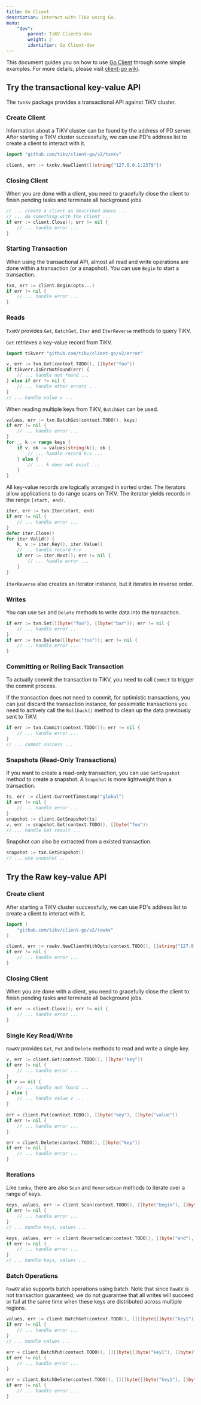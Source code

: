 ```yaml
---
title: Go Client
description: Interact with TiKV using Go.
menu:
    "dev":
        parent: TiKV Clients-dev
        weight: 2
        identifier: Go Client-dev
---
```


This document guides you on how to use [Go Client](https://github.com/tikv/client-go) through some simple examples. For more details, please visit [client-go wiki].

## Try the transactional key-value API

The `txnkv` package provides a transactional API against TiKV cluster.

### Create Client

Information about a TiKV cluster can be found by the address of PD server. After starting a TiKV cluster successfully, we can use PD's address list to create a client to interact with it.

```go
import "github.com/tikv/client-go/v2/txnkv"

client, err := txnkv.NewClient([]string{"127.0.0.1:2379"})
```

### Closing Client

When you are done with a client, you need to gracefully close the client to finish pending tasks and terminate all background jobs.

```go
// ... create a client as described above ...
// ... do something with the client ...
if err := client.Close(); err != nil {
    // ... handle error ...
}
```

### Starting Transaction

When using the transactional API, almost all read and write operations are done within a transaction (or a snapshot). You can use `Begin` to start a transaction.

```go
txn, err := client.Begin(opts...)
if err != nil {
    // ... handle error ...
}
```

### Reads

`TxnKV` provides `Get`, `BatchGet`, `Iter` and `IterReverse` methods to query TiKV.

`Get` retrieves a key-value record from TiKV.

```go
import tikverr "github.com/tikv/client-go/v2/error"

v, err := txn.Get(context.TODO(), []byte("foo"))
if tikverr.IsErrNotFound(err) {
    // ... handle not found ...
} else if err != nil {
    // ... handle other errors ...
}
// ... handle value v ...
```

When reading multiple keys from TiKV, `BatchGet` can be used.

```go
values, err := txn.BatchGet(context.TODO(), keys)
if err != nil {
    // ... handle error ...
}
for _, k := range keys {
    if v, ok := values[string(k)]; ok {
        // ... handle record k:v ...
    } else {
        // ... k does not exist ...
    }
}
```

All key-value records are logically arranged in sorted order. The iterators allow applications to do range scans on TiKV. The iterator yields records in the range `[start, end)`.

```go
iter, err := txn.Iter(start, end)
if err != nil {
    // ... handle error ...
}
defer iter.Close()
for iter.Valid() {
    k, v := iter.Key(), iter.Value()
    // ... handle record k:v
    if err := iter.Next(); err != nil {
        // ... handle error ...
    }
}
```

`IterReverse` also creates an iterator instance, but it iterates in reverse order.

### Writes

You can use `Set` and `Delete` methods to write data into the transaction.

```go
if err := txn.Set([]byte("foo"), []byte("bar")); err != nil {
    // ... handle error ...
}
if err := txn.Delete([]byte("foo")); err != nil {
    // ... handle error ...
}
```

### Committing or Rolling Back Transaction

To actually commit the transaction to TiKV, you need to call `Commit` to trigger the commit process.

If the transaction does not need to commit, for optimistic transactions, you can just discard the transaction instance, for pessimistic transactions you need to actively call the `Rollback()` method to clean up the data previously sent to TiKV.

```go
if err := txn.Commit(context.TODO()); err != nil {
    // ... handle error ...
}
// ... commit success ...
```

### Snapshots (Read-Only Transactions)

If you want to create a read-only transaction, you can use `GetSnapshot` method to create a snapshot. A `Snapshot` is more lightweight than a transaction.

```go
ts, err := client.CurrentTimestamp("global")
if err != nil {
    // ... handle error ...
}
snapshot := client.GetSnapshot(ts)
v, err := snapshot.Get(context.TODO(), []byte("foo"))
// ... handle Get result ...
```

Snapshot can also be extracted from a existed transaction.

```go
snapshot := txn.GetSnapshot()
// ... use snapshot ...
```


## Try the Raw key-value API

### Create client

After starting a TiKV cluster successfully, we can use PD's address list to create a client to interact with it.

```go
import (
    "github.com/tikv/client-go/v2/rawkv"
)

client, err := rawkv.NewClientWithOpts(context.TODO(), []string{"127.0.0.1:2379"})
if err != nil {
    // ... handle error ...
}
```

### Closing Client

When you are done with a client, you need to gracefully close the client to finish pending tasks and terminate all background jobs.

```go
if err := client.Close(); err != nil {
    // ... handle error ...
}
```

### Single Key Read/Write

`RawKV` provides `Get`, `Put` and `Delete` methods to read and write a single key.

```go
v, err := client.Get(context.TODO(), []byte("key"))
if err != nil {
    // ... handle error ...
}
if v == nil {
    // ... handle not found ...
} else {
    // ... handle value v ...
}

err = client.Put(context.TODO(), []byte("key"), []byte("value"))
if err != nil {
    // ... handle error ...
}

err = client.Delete(context.TODO(), []byte("key"))
if err != nil {
    // ... handle error ...
}
```

### Iterations
Like `txnkv`, there are also `Scan` and `ReverseScan` methods to iterate over a range of keys.

```go
keys, values, err := client.Scan(context.TODO(), []byte("begin"), []byte("end"), 10)
if err != nil {
    // ... handle error ...
}
// ... handle keys, values ...

keys, values, err := client.ReverseScan(context.TODO(), []byte("end"), []byte("begin"), 10)
if err != nil {
    // ... handle error ...
}
// ... handle keys, values ...
```

### Batch Operations

`RawKV` also supports batch operations using batch. Note that since `RawKV` is not transaction guaranteed, we do not guarantee that all writes will succeed or fail at the same time when these keys are distributed across multiple regions.

```go
values, err := client.BatchGet(context.TODO(), [][]byte{[]byte("key1"), []byte("key2")})
if err != nil {
    // ... handle error ...
}
// ... handle values ...

err = client.BatchPut(context.TODO(), [][]byte{[]byte("key1"), []byte("key2")}, [][]byte{[]byte("value1"), []byte("value2")})
if err != nil {
    // ... handle error ...
}

err = client.BatchDelete(context.TODO(), [][]byte{[]byte("key1"), []byte("key2")})
if err != nil {
    // ... handle error ...
}
```

[client-go wiki]: https://github.com/tikv/client-go/wiki
